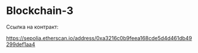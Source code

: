 # Blockchain-3
Ссылка на контракт:

https://sepolia.etherscan.io/address/0xa3216c0b9feea168cde5d4d461db49299def1aa4
